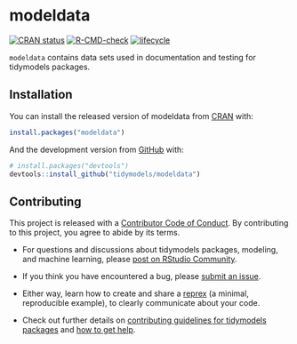 
<!-- README.md is generated from README.Rmd. Please edit that file -->

# modeldata

<!-- badges: start -->

[![CRAN
status](https://www.r-pkg.org/badges/version/modeldata)](https://CRAN.R-project.org/package=modeldata)
[![R-CMD-check](https://github.com/tidymodels/modeldata/actions/workflows/R-CMD-check.yaml/badge.svg)](https://github.com/tidymodels/modeldata/actions/workflows/R-CMD-check.yaml)
[![lifecycle](https://img.shields.io/badge/lifecycle-stable-brightgreen.svg)](https://lifecycle.r-lib.org/articles/stages.html)
<!-- badges: end -->

`modeldata` contains data sets used in documentation and testing for
tidymodels packages.

## Installation

You can install the released version of modeldata from
[CRAN](https://CRAN.R-project.org) with:

``` r
install.packages("modeldata")
```

And the development version from [GitHub](https://github.com/) with:

``` r
# install.packages("devtools")
devtools::install_github("tidymodels/modeldata")
```

## Contributing

This project is released with a [Contributor Code of
Conduct](https://contributor-covenant.org/version/2/0/CODE_OF_CONDUCT.html).
By contributing to this project, you agree to abide by its terms.

-   For questions and discussions about tidymodels packages, modeling,
    and machine learning, please [post on RStudio
    Community](https://community.rstudio.com/new-topic?category_id=15&tags=tidymodels,question).

-   If you think you have encountered a bug, please [submit an
    issue](https://github.com/tidymodels/modeldata/issues).

-   Either way, learn how to create and share a
    [reprex](https://reprex.tidyverse.org/articles/articles/learn-reprex.html)
    (a minimal, reproducible example), to clearly communicate about your
    code.

-   Check out further details on [contributing guidelines for tidymodels
    packages](https://www.tidymodels.org/contribute/) and [how to get
    help](https://www.tidymodels.org/help/).
